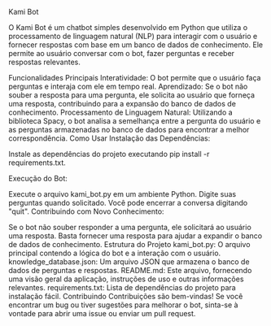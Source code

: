 Kami Bot

O Kami Bot é um chatbot simples desenvolvido em Python que utiliza o processamento de linguagem natural (NLP) para interagir com o usuário e fornecer respostas com base em um banco de dados de conhecimento. Ele permite ao usuário conversar com o bot, fazer perguntas e receber respostas relevantes.

Funcionalidades Principais
Interatividade: O bot permite que o usuário faça perguntas e interaja com ele em tempo real.
Aprendizado: Se o bot não souber a resposta para uma pergunta, ele solicita ao usuário que forneça uma resposta, contribuindo para a expansão do banco de dados de conhecimento.
Processamento de Linguagem Natural: Utilizando a biblioteca Spacy, o bot analisa a semelhança entre a pergunta do usuário e as perguntas armazenadas no banco de dados para encontrar a melhor correspondência.
Como Usar
Instalação das Dependências:


Instale as dependências do projeto executando pip install -r requirements.txt.

Execução do Bot:

Execute o arquivo kami_bot.py em um ambiente Python.
Digite suas perguntas quando solicitado. Você pode encerrar a conversa digitando "quit".
Contribuindo com Novo Conhecimento:

Se o bot não souber responder a uma pergunta, ele solicitará ao usuário uma resposta. Basta fornecer uma resposta para ajudar a expandir o banco de dados de conhecimento.
Estrutura do Projeto
kami_bot.py: O arquivo principal contendo a lógica do bot e a interação com o usuário.
knowledge_database.json: Um arquivo JSON que armazena o banco de dados de perguntas e respostas.
README.md: Este arquivo, fornecendo uma visão geral da aplicação, instruções de uso e outras informações relevantes.
requirements.txt: Lista de dependências do projeto para instalação fácil.
Contribuindo
Contribuições são bem-vindas! Se você encontrar um bug ou tiver sugestões para melhorar o bot, sinta-se à vontade para abrir uma issue ou enviar um pull request.


